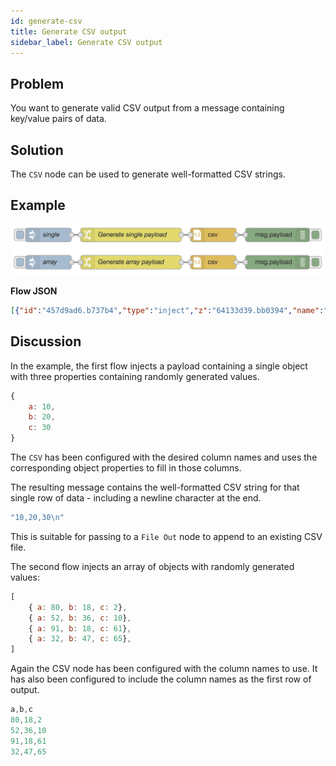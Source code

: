 ```yaml
---
id: generate-csv
title: Generate CSV output
sidebar_label: Generate CSV output
---
```


## Problem

You want to generate valid CSV output from a message containing key/value pairs of
data.

## Solution

The <code class="node">CSV</code> node can be used to generate well-formatted CSV
strings.

## Example

![](../assets/data-formats/generate-csv.png)

<b>Flow JSON</b>
~~~json
[{"id":"457d9ad6.b737b4","type":"inject","z":"64133d39.bb0394","name":"single","topic":"","payload":"","payloadType":"date","repeat":"","crontab":"","once":false,"onceDelay":0.1,"x":90,"y":640,"wires":[["1e05fafd.887b05"]]},{"id":"1e05fafd.887b05","type":"change","z":"64133d39.bb0394","name":"Generate single payload","rules":[{"t":"set","p":"payload","pt":"msg","to":"{ \"a\":$floor(100*$random()),\"b\":$floor(100*$random()),\"c\":$floor(100*$random())}","tot":"jsonata"}],"action":"","property":"","from":"","to":"","reg":false,"x":270,"y":640,"wires":[["e9546682.b39898"]]},{"id":"e9546682.b39898","type":"csv","z":"64133d39.bb0394","name":"","sep":",","hdrin":"","hdrout":false,"multi":"one","ret":"\\n","temp":"a,b,c","skip":"0","x":450,"y":640,"wires":[["f83ad3b0.78d32"]]},{"id":"f83ad3b0.78d32","type":"debug","z":"64133d39.bb0394","name":"","active":true,"tosidebar":true,"console":false,"tostatus":false,"complete":"false","x":590,"y":640,"wires":[]},{"id":"ae242f2c.d1c8a","type":"inject","z":"64133d39.bb0394","name":"array","topic":"","payload":"","payloadType":"date","repeat":"","crontab":"","once":false,"onceDelay":0.1,"x":90,"y":700,"wires":[["7535f521.4a88bc"]]},{"id":"7535f521.4a88bc","type":"change","z":"64133d39.bb0394","name":"Generate array payload","rules":[{"t":"set","p":"payload","pt":"msg","to":"[\t    { \"a\":$floor(100*$random()),\"b\":$floor(100*$random()),\"c\":$floor(100*$random())},\t    { \"a\":$floor(100*$random()),\"b\":$floor(100*$random()),\"c\":$floor(100*$random())},\t    { \"a\":$floor(100*$random()),\"b\":$floor(100*$random()),\"c\":$floor(100*$random())},\t    { \"a\":$floor(100*$random()),\"b\":$floor(100*$random()),\"c\":$floor(100*$random())}\t]","tot":"jsonata"}],"action":"","property":"","from":"","to":"","reg":false,"x":270,"y":700,"wires":[["f4e0465f.ef0338"]]},{"id":"f4e0465f.ef0338","type":"csv","z":"64133d39.bb0394","name":"","sep":",","hdrin":"","hdrout":true,"multi":"one","ret":"\\n","temp":"a,b,c","skip":"0","x":450,"y":700,"wires":[["6eb67fdf.58626"]]},{"id":"6eb67fdf.58626","type":"debug","z":"64133d39.bb0394","name":"","active":true,"tosidebar":true,"console":false,"tostatus":false,"complete":"false","x":590,"y":700,"wires":[]}]
~~~

## Discussion

In the example, the first flow injects a payload containing a single object with three
properties containing randomly generated values.

```javascript
{
    a: 10,
    b: 20,
    c: 30
}
```

The <code class="node">CSV</code> has been configured with the desired column names
and uses the corresponding object properties to fill in those columns.

The resulting message contains the well-formatted CSV string for that single row
of data - including a newline character at the end.

```javascript
"10,20,30\n"
```

This is suitable for passing to a <code class="node">File Out</code> node to
append to an existing CSV file.

The second flow injects an array of objects with randomly generated values:

```javascript
[
    { a: 80, b: 18, c: 2},
    { a: 52, b: 36, c: 10},
    { a: 91, b: 18, c: 61},
    { a: 32, b: 47, c: 65},
]
```

Again the CSV node has been configured with the column names to use. It has also
been configured to include the column names as the first row of output.

```javascript
a,b,c
80,18,2
52,36,10
91,18,61
32,47,65
```
